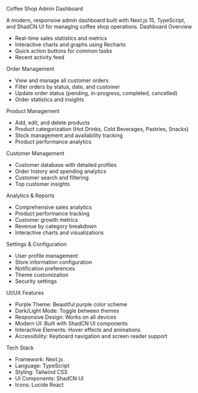 Coffee Shop Admin Dashboard

A modern, responsive admin dashboard built with Next.js 15, TypeScript, and ShadCN UI for managing coffee shop operations.
Dashboard Overview

- Real-time sales statistics and metrics
- Interactive charts and graphs using Recharts
- Quick action buttons for common tasks
- Recent activity feed

Order Management

- View and manage all customer orders
- Filter orders by status, date, and customer
- Update order status (pending, in-progress, completed, cancelled)
- Order statistics and insights

Product Management

- Add, edit, and delete products
- Product categorization (Hot Drinks, Cold Beverages, Pastries, Snacks)
- Stock management and availability tracking
- Product performance analytics

Customer Management

- Customer database with detailed profiles
- Order history and spending analytics
- Customer search and filtering
- Top customer insights

Analytics & Reports

- Comprehensive sales analytics
- Product performance tracking
- Customer growth metrics
- Revenue by category breakdown
- Interactive charts and visualizations

Settings & Configuration

- User profile management
- Store information configuration
- Notification preferences
- Theme customization 
- Security settings

UI/UX Features

- Purple Theme: Beautiful purple color scheme
- Dark/Light Mode: Toggle between themes
- Responsive Design: Works on all devices
- Modern UI: Built with ShadCN UI components
- Interactive Elements: Hover effects and animations
- Accessibility: Keyboard navigation and screen reader support

Tech Stack

- Framework: Next.js 
- Language: TypeScript
- Styling: Tailwind CSS
- UI Components: ShadCN UI
- Icons: Lucide React







